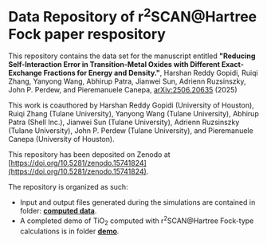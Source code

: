 # Data Repository of r<sup>2</sup>SCAN@Hartree Fock paper respository 


This repository contains the data set for the manuscript entitled **"Reducing Self-Interaction Error in Transition-Metal Oxides with Different Exact-Exchange Fractions for Energy and Density."**, Harshan Reddy Gopidi, Ruiqi Zhang, Yanyong Wang, Abhirup Patra, Jianwei Sun, Adrienn Ruzsinszky, John P. Perdew, and Pieremanuele Canepa, [arXiv:2506.20635](https://arxiv.org/abs/2506.20635) (2025)

This work is coauthored by Harshan Reddy Gopidi (University of Houston), Ruiqi Zhang  (Tulane University), Yanyong Wang (Tulane University), Abhirup Patra (Shell Inc.), Jianwei Sun (Tulane University), Adrienn Ruzsinszky (Tulane University), John P. Perdew (Tulane University), and Pieremanuele Canepa (University of Houston). 

This repository has been deposited on Zenodo at [https://doi.org/10.5281/zenodo.15741824](https://doi.org/10.5281/zenodo.15741824).

The repository is organized as such: 
* Input and output files generated during the simulations are contained in folder: **[computed data](./computed_data)**.
* A completed demo of TiO<sub>2</sub> computed with r<sup>2</sup>SCAN@Hartree Fock-type calculations is in folder **[demo](./demo/TiO2/demo.md)**.
